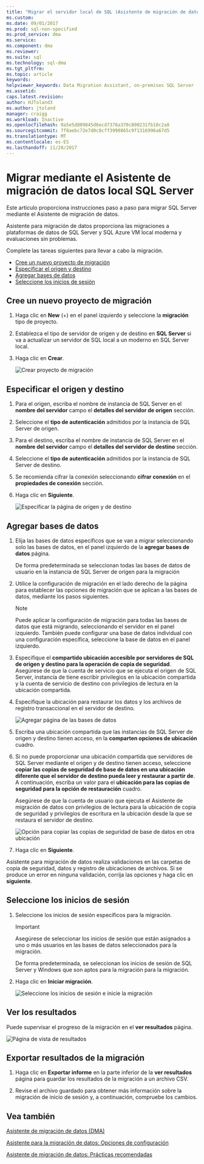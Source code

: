 ```yaml
---
title: "Migrar el servidor local de SQL (Asistente de migración de datos) | Documentos de Microsoft"
ms.custom: 
ms.date: 09/01/2017
ms.prod: sql-non-specified
ms.prod_service: dma
ms.service: 
ms.component: dma
ms.reviewer: 
ms.suite: sql
ms.technology: sql-dma
ms.tgt_pltfrm: 
ms.topic: article
keywords: 
helpviewer_keywords: Data Migration Assistant, on-premises SQL Server
ms.assetid: 
caps.latest.revision: 
author: HJToland3
ms.author: jtoland
manager: craigg
ms.workload: Inactive
ms.openlocfilehash: 0a5e5d809845d6ecd7378a370c800231fb10c2a8
ms.sourcegitcommit: 7f8aebc72e7d0c8cff3990865c9f1316996a67d5
ms.translationtype: MT
ms.contentlocale: es-ES
ms.lasthandoff: 11/20/2017
---
```

# <a name="migrate-on-premises-sql-server-using-data-migration-assistant"></a>Migrar mediante el Asistente de migración de datos local SQL Server

Este artículo proporciona instrucciones paso a paso para migrar SQL Server mediante el Asistente de migración de datos.

Asistente para migración de datos proporciona las migraciones a plataformas de datos de SQL Server y SQL Azure VM local moderna y evaluaciones sin problemas.  

Complete las tareas siguientes para llevar a cabo la migración.

- [Cree un nuevo proyecto de migración](#create-a-new-migration-project)
- [Especificar el origen y destino](#specify-source-and-target)
- [Agregar bases de datos](#add-databases)
- [Seleccione los inicios de sesión](#select-logins)

## <a name="create-a-new-migration-project"></a>Cree un nuevo proyecto de migración

1. Haga clic en **New** (+) en el panel izquierdo y seleccione la **migración** tipo de proyecto.

1. Establezca el tipo de servidor de origen y de destino en **SQL Server** si va a actualizar un servidor de SQL local a un moderno en SQL Server local.

1. Haga clic en **Crear**.

   ![Crear proyecto de migración](../dma/media/NewCreate.png)

## <a name="specify-the-source-and-target"></a>Especificar el origen y destino

1. Para el origen, escriba el nombre de instancia de SQL Server en el **nombre del servidor** campo el **detalles del servidor de origen** sección. 

1. Seleccione el **tipo de autenticación** admitidos por la instancia de SQL Server de origen.

1. Para el destino, escriba el nombre de instancia de SQL Server en el **nombre del servidor** campo el **detalles del servidor de destino** sección. 

1. Seleccione el **tipo de autenticación** admitidos por la instancia de SQL Server de destino.

1. Se recomienda cifrar la conexión seleccionando **cifrar conexión** en el **propiedades de conexión** sección.

1. Haga clic en **Siguiente**.

   ![Especificar la página de origen y de destino](../dma/media/SourceTarget.png)

## <a name="add-databases"></a>Agregar bases de datos

1. Elija las bases de datos específicos que se van a migrar seleccionando solo las bases de datos, en el panel izquierdo de la **agregar bases de datos** página.

   De forma predeterminada se seleccionan todas las bases de datos de usuario en la instancia de SQL Server de origen para la migración

1. Utilice la configuración de migración en el lado derecho de la página para establecer las opciones de migración que se aplican a las bases de datos, mediante los pasos siguientes.

   > [!NOTE]
   > Puede aplicar la configuración de migración para todas las bases de datos que está migrando, seleccionando el servidor en el panel izquierdo. También puede configurar una base de datos individual con una configuración específica, seleccione la base de datos en el panel izquierdo.


 1. Especifique el **compartido ubicación accesible por servidores de SQL de origen y destino para la operación de copia de seguridad**. Asegúrese de que la cuenta de servicio que se ejecuta el origen de SQL Server, instancia de tiene escribir privilegios en la ubicación compartida y la cuenta de servicio de destino con privilegios de lectura en la ubicación compartida.

 1. Especifique la ubicación para restaurar los datos y los archivos de registro transaccional en el servidor de destino.

    ![Agregar página de las bases de datos](../dma/media/AddDatabases.png)

1. Escriba una ubicación compartida que las instancias de SQL Server de origen y destino tienen acceso, en la **comparten opciones de ubicación** cuadro.

1. Si no puede proporcionar una ubicación compartida que servidores de SQL Server mediante el origen y de destino tienen acceso, seleccione **copiar las copias de seguridad de base de datos en una ubicación diferente que el servidor de destino pueda leer y restaurar a partir de**. A continuación, escriba un valor para el **ubicación para las copias de seguridad para la opción de restauración** cuadro. 

   Asegúrese de que la cuenta de usuario que ejecuta el Asistente de migración de datos con privilegios de lectura para la ubicación de copia de seguridad y privilegios de escritura en la ubicación desde la que se restaura el servidor de destino.

   ![Opción para copiar las copias de seguridad de base de datos en otra ubicación](../dma/media/CopyDatabaseDifferentLocation.png)

1. Haga clic en **Siguiente**.

Asistente para migración de datos realiza validaciones en las carpetas de copia de seguridad, datos y registro de ubicaciones de archivos. Si se produce un error en ninguna validación, corrija las opciones y haga clic en **siguiente**.

## <a name="select-logins"></a>Seleccione los inicios de sesión

1. Seleccione los inicios de sesión específicos para la migración.

   > [!IMPORTANT]
   > Asegúrese de seleccionar los inicios de sesión que están asignados a uno o más usuarios en las bases de datos seleccionados para la migración.   

   De forma predeterminada, se seleccionan los inicios de sesión de SQL Server y Windows que son aptos para la migración para la migración.

1. Haga clic en **Iniciar migración**.

   ![Seleccione los inicios de sesión e inicie la migración](../dma/media/SelectLogins.png)

## <a name="view-results"></a>Ver los resultados

Puede supervisar el progreso de la migración en el **ver resultados** página.

![Página de vista de resultados](../dma/media/ViewResults.png)

## <a name="export-migration-results"></a>Exportar resultados de la migración

1. Haga clic en **Exportar informe** en la parte inferior de la **ver resultados** página para guardar los resultados de la migración a un archivo CSV.

1. Revise el archivo guardado para obtener más información sobre la migración de inicio de sesión y, a continuación, compruebe los cambios.

## <a name="see-also"></a>Vea también

[Asistente de migración de datos (DMA)](../dma/dma-overview.md)

[Asistente para la migración de datos: Opciones de configuración](../dma/dma-configurationsettings.md)

[Asistente de migración de datos: Prácticas recomendadas](../dma/dma-bestpractices.md)
